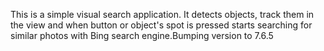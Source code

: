This is a simple visual search application. It detects objects, track them in the view 
and when button or object's spot is pressed starts searching for similar photos with Bing search engine.Bumping version to 7.6.5
